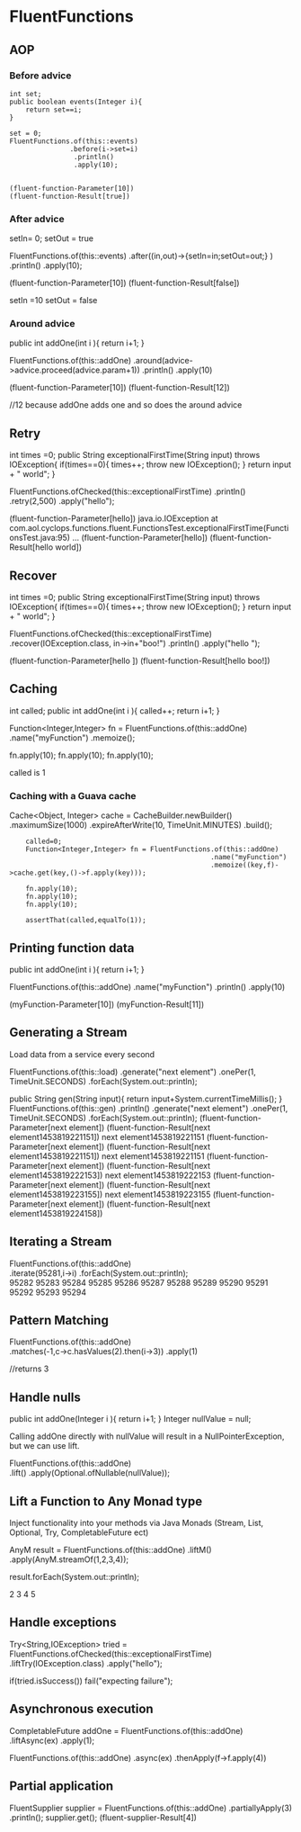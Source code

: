 
# FluentFunctions

## AOP

### Before advice 

    int set;
    public boolean events(Integer i){
        return set==i;
    }
    
    set = 0;
    FluentFunctions.of(this::events)
                   .before(i->set=i)
                    .println()
                    .apply(10);
    
    
    (fluent-function-Parameter[10])
    (fluent-function-Result[true])
    
### After advice  


setIn= 0;
setOut = true

FluentFunctions.of(this::events)
               .after((in,out)->{setIn=in;setOut=out;} )
               .println()
               .apply(10);
               
(fluent-function-Parameter[10])
(fluent-function-Result[false])

setIn =10
setOut = false               

### Around advice

public int addOne(int i ){
        return i+1;
}

FluentFunctions.of(this::addOne)
                       .around(advice->advice.proceed(advice.param+1))
                       .println()
                       .apply(10)
 
(fluent-function-Parameter[10])
(fluent-function-Result[12])
                       
//12 because addOne adds one and so does the around advice
   
## Retry

int times =0;
public String exceptionalFirstTime(String input) throws IOException{
        if(times==0){
            times++;
            throw new IOException();
        }
        return input + " world"; 
}
    
FluentFunctions.ofChecked(this::exceptionalFirstTime)
                       .println()
                       .retry(2,500)
                       .apply("hello");   

(fluent-function-Parameter[hello])
java.io.IOException
    at com.aol.cyclops.functions.fluent.FunctionsTest.exceptionalFirstTime(FunctionsTest.java:95)
   ...
(fluent-function-Parameter[hello])
(fluent-function-Result[hello world])

          
## Recover

int times =0;
public String exceptionalFirstTime(String input) throws IOException{
        if(times==0){
            times++;
            throw new IOException();
        }
        return input + " world"; 
}

FluentFunctions.ofChecked(this::exceptionalFirstTime)
                        .recover(IOException.class, in->in+"boo!")
                        .println()
                        .apply("hello ");   
                        
(fluent-function-Parameter[hello ])
(fluent-function-Result[hello boo!])                               
                       
## Caching

int called;
public int addOne(int i ){
        called++;
       return i+1;
}

Function<Integer,Integer> fn = FluentFunctions.of(this::addOne)
                                              .name("myFunction")
                                              .memoize();

fn.apply(10);
fn.apply(10);
fn.apply(10);

called is 1

### Caching with a Guava cache

Cache<Object, Integer> cache = CacheBuilder.newBuilder()
                   .maximumSize(1000)
                   .expireAfterWrite(10, TimeUnit.MINUTES)
                   .build();

        called=0;
        Function<Integer,Integer> fn = FluentFunctions.of(this::addOne)
                                                      .name("myFunction")
                                                      .memoize((key,f)->cache.get(key,()->f.apply(key)));
        
        fn.apply(10);
        fn.apply(10);
        fn.apply(10);
        
        assertThat(called,equalTo(1));
        
## Printing function data

public int addOne(int i ){
        return i+1;
}
    
FluentFunctions.of(this::addOne)
               .name("myFunction")
               .println()
               .apply(10)
               
(myFunction-Parameter[10])
(myFunction-Result[11])

## Generating a Stream

Load data from a service every second

FluentFunctions.of(this::load)
               .generate("next element")
               .onePer(1, TimeUnit.SECONDS)
               .forEach(System.out::println);
               
public String gen(String input){
        return input+System.currentTimeMillis();
    }
FluentFunctions.of(this::gen)
               .println()
               .generate("next element")
               .onePer(1, TimeUnit.SECONDS)
               .forEach(System.out::println);
(fluent-function-Parameter[next element])
(fluent-function-Result[next element1453819221151])
next element1453819221151
(fluent-function-Parameter[next element])
(fluent-function-Result[next element1453819221151])
next element1453819221151
(fluent-function-Parameter[next element])
(fluent-function-Result[next element1453819222153])
next element1453819222153
(fluent-function-Parameter[next element])
(fluent-function-Result[next element1453819223155])
next element1453819223155
(fluent-function-Parameter[next element])
(fluent-function-Result[next element1453819224158])
               
## Iterating a Stream

FluentFunctions.of(this::addOne)    
                        .iterate(95281,i->i)
                        .forEach(System.out::println);  
95282
95283
95284
95285
95286
95287
95288
95289
95290
95291
95292
95293
95294     

## Pattern Matching

FluentFunctions.of(this::addOne)    
                       .matches(-1,c->c.hasValues(2).then(i->3))
                       .apply(1)    
                       
//returns 3  

## Handle nulls



public int addOne(Integer i ){
        return i+1;
}
Integer nullValue = null;

Calling addOne directly with nullValue will result in a NullPointerException, but we can use lift.


FluentFunctions.of(this::addOne)    
               .lift()
               .apply(Optional.ofNullable(nullValue)); 
               
## Lift a Function to Any Monad type

Inject functionality into your methods via Java Monads (Stream, List, Optional, Try, CompletableFuture ect)

AnyM<Integer> result = FluentFunctions.of(this::addOne) 
                                              .liftM()
                                              .apply(AnyM.streamOf(1,2,3,4));
        
result.forEach(System.out::println);

2
3
4
5

## Handle exceptions

Try<String,IOException> tried = FluentFunctions.ofChecked(this::exceptionalFirstTime)   
                                                       .liftTry(IOException.class)
                                                       .apply("hello");               
        
if(tried.isSuccess())
     fail("expecting failure");
     
## Asynchronous execution

CompletableFuture<Integer> addOne = FluentFunctions.of(this::addOne)
                                                   .liftAsync(ex)
                                                   .apply(1);
                                                   
FluentFunctions.of(this::addOne)
                        .async(ex)
                        .thenApply(f->f.apply(4)) 
                        
## Partial application

FluentSupplier<Integer> supplier = FluentFunctions.of(this::addOne)
                                                          .partiallyApply(3)
                                                          .println();
supplier.get(); 
(fluent-supplier-Result[4])                                                                              